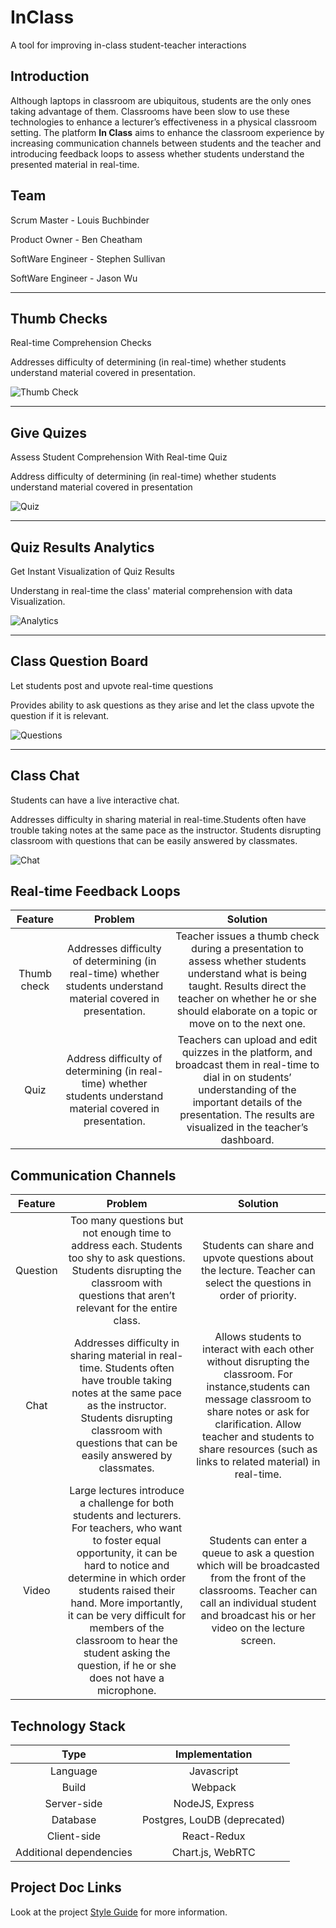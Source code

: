 # InClass
A tool for improving in-class student-teacher interactions

## Introduction
Although laptops in classroom are ubiquitous, students are the only ones taking advantage of them. Classrooms have been slow to use these technologies to enhance a lecturer’s effectiveness in a physical classroom setting.  The platform **In Class** aims to enhance the classroom experience by increasing communication channels between students and the teacher and introducing feedback loops to assess whether students understand the presented material in real-time.




## Team

Scrum Master - Louis Buchbinder

Product Owner - Ben Cheatham

SoftWare Engineer - Stephen Sullivan

SoftWare Engineer - Jason Wu


<div class="container-marketing">
  <hr class="feature-divider">
  <div class="row featurette">
    <div class="col-md-7">
      <h2 class="featurette-heading">Thumb Checks</h2>
      <span class="muted">Real-time Comprehension Checks</span>
      <p class="lead">Addresses difficulty of determining (in real-time) whether students understand material covered in presentation.</p>
    </div><div class="col-md-5">
      <img class="feature-image featurette-image img-responsive center-block" src="/images/thumbs-up-thumbs-down.gif" alt="Thumb Check">
    </div>
  </div>
  <hr class="featurette-divider" data-reactid=".0.0.0.1.1.2"><div class="row featurette" data-reactid=".0.0.0.1.1.3"><div class="col-md-7 col-md-push-5" data-reactid=".0.0.0.1.1.3.0"><h2 class="featurette-heading" data-reactid=".0.0.0.1.1.3.0.0">Give Quizes</h2><span class="muted" data-reactid=".0.0.0.1.1.3.0.1">Assess Student Comprehension With Real-time Quiz</span><p class="lead" data-reactid=".0.0.0.1.1.3.0.2">Address difficulty of determining (in real-time) whether students understand material covered in presentation </p></div><div class="col-md-5 col-md-pull-7" data-reactid=".0.0.0.1.1.3.1"><img class="feature-image featurette-image img-responsive center-block" src="/images/quiz.png" alt="Quiz" data-reactid=".0.0.0.1.1.3.1.0"></div></div><hr class="featurette-divider" data-reactid=".0.0.0.1.1.4"><div class="row featurette" data-reactid=".0.0.0.1.1.5"><div class="col-md-7" data-reactid=".0.0.0.1.1.5.0"><h2 class="featurette-heading" data-reactid=".0.0.0.1.1.5.0.0">Quiz Results Analytics</h2><span class="muted" data-reactid=".0.0.0.1.1.5.0.1">Get Instant Visualization of Quiz Results</span><p class="lead" data-reactid=".0.0.0.1.1.5.0.2">Understang in real-time the class' material comprehension with data Visualization.</p></div><div class="col-md-5" data-reactid=".0.0.0.1.1.5.1"><img class="feature-image featurette-image img-responsive center-block" src="/images/analytics.jpg" alt="Analytics" data-reactid=".0.0.0.1.1.5.1.0"></div></div><hr class="featurette-divider" data-reactid=".0.0.0.1.1.6"><div class="row featurette" data-reactid=".0.0.0.1.1.7"><div class="col-md-7 col-md-push-5" data-reactid=".0.0.0.1.1.7.0"><h2 class="featurette-heading" data-reactid=".0.0.0.1.1.7.0.0">Class Question Board</h2><span class="muted" data-reactid=".0.0.0.1.1.7.0.1">Let students post and upvote real-time questions</span><p class="lead" data-reactid=".0.0.0.1.1.7.0.2">Provides ability to ask questions as they arise and let the class upvote the question if it is relevant.</p></div><div class="col-md-5 col-md-pull-7" data-reactid=".0.0.0.1.1.7.1"><img class="feature-image featurette-image img-responsive center-block" src="/images/questions.jpg" alt="Questions" data-reactid=".0.0.0.1.1.7.1.0"></div></div><hr class="featurette-divider" data-reactid=".0.0.0.1.1.8"><div class="row featurette" data-reactid=".0.0.0.1.1.9"><div class="col-md-7" data-reactid=".0.0.0.1.1.9.0"><h2 class="featurette-heading" data-reactid=".0.0.0.1.1.9.0.0">Class Chat</h2><span class="muted" data-reactid=".0.0.0.1.1.9.0.1">Students can have a live interactive chat.</span><p class="lead" data-reactid=".0.0.0.1.1.9.0.2">Addresses difficulty in sharing material in real-time.Students often have trouble taking notes at the same pace as the instructor. Students disrupting classroom with questions that can be easily answered by classmates.</p></div><div class="col-md-5" data-reactid=".0.0.0.1.1.9.1"><img class="feature-image featurette-image img-responsive center-block" src="/images/class-chat.jpg" alt="Chat" data-reactid=".0.0.0.1.1.9.1.0"></div></div></div>


## Real-time Feedback Loops
|**Feature**|**Problem**|**Solution**|
| :-------------: |:-------------:| :-----:|
| Thumb check      | Addresses difficulty of determining (in real-time) whether students understand material covered in presentation. | Teacher issues a thumb check during a presentation to assess whether students understand what is being taught. Results direct the teacher on whether he or she should elaborate on a topic or move on to the next one. |
| Quiz      | Address difficulty of determining (in real-time) whether students understand material covered in presentation.      |   Teachers can upload and edit quizzes in the platform, and broadcast them in real-time to dial in on students’ understanding of the important details of the presentation. The results are visualized in the teacher’s dashboard. |


## Communication Channels
|**Feature**|**Problem**|**Solution**|
| :-------------: |:-------------:| :-----:|
| Question     | Too many questions but not enough time to address each. Students too shy to ask questions. Students disrupting the classroom with questions that aren’t relevant for the entire class. | Students can share and upvote questions about the lecture. Teacher can select the questions in order of priority. |
| Chat      | Addresses difficulty in sharing material in real-time. Students often have trouble taking notes at the same pace as the instructor. Students disrupting classroom with questions that can be easily answered by classmates.      |   Allows students to interact with each other without disrupting the classroom. For instance,students can message classroom to share notes or ask for clarification. Allow teacher and students to share resources (such as links to related material) in real-time. |
| Video | Large lectures introduce a challenge for both students and lecturers. For teachers, who want to foster equal opportunity, it can be hard to notice and determine in which order students raised their hand. More importantly, it can be very difficult for members of the classroom to hear the student asking the question, if he or she does not have a microphone.      |    Students can enter a queue to ask a question which will be broadcasted from the front of the classrooms. Teacher can call an individual student and broadcast his or her video on the lecture screen.  |

## Technology Stack

|**Type**|**Implementation**| 
| :-------------: |:-------------:|
| Language     | Javascript | 
| Build      | Webpack      |
| Server-side | NodeJS, Express      |
| Database | Postgres, LouDB (deprecated)      |
| Client-side | React-Redux   |
| Additional dependencies | Chart.js, WebRTC   |





## Project Doc Links

Look at the project [Style Guide](/_STYLE_GUIDE.md) for more information.

